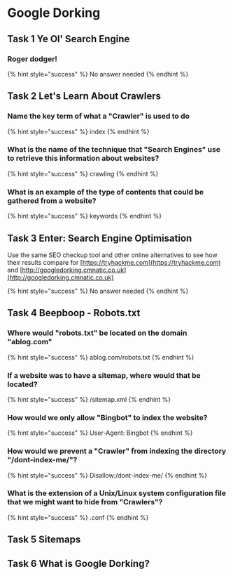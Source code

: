 # Google Dorking

## Task 1 Ye Ol' Search Engine

### Roger dodger!

{% hint style="success" %}
No answer needed
{% endhint %}

## Task 2 Let's Learn About Crawlers

### Name the key term of what a "Crawler" is used to do

{% hint style="success" %}
index
{% endhint %}

### What is the name of the technique that "Search Engines" use to retrieve this information about websites?

{% hint style="success" %}
crawling
{% endhint %}

### What is an example of the type of contents that could be gathered from a website?

{% hint style="success" %}
keywords
{% endhint %}

## Task 3 Enter: Search Engine Optimisation

Use the same SEO checkup tool and other online alternatives to see how their results compare for [https://tryhackme.com](https://tryhackme.com) and [http://googledorking.cmnatic.co.uk](http://googledorking.cmnatic.co.uk)

{% hint style="success" %}
No answer needed
{% endhint %}

## Task 4 Beepboop - Robots.txt

### Where would "robots.txt" be located on the domain "ablog.com"

{% hint style="success" %}
ablog.com/robots.txt
{% endhint %}

### If a website was to have a sitemap, where would that be located?

{% hint style="success" %}
/sitemap.xml
{% endhint %}

### How would we only allow "Bingbot" to index the website?

{% hint style="success" %}
User-Agent: Bingbot
{% endhint %}

### How would we prevent a "Crawler" from indexing the directory "/dont-index-me/"?

{% hint style="success" %}
Disallow:/dont-index-me/
{% endhint %}

### What is the extension of a Unix/Linux system configuration file that we might want to hide from "Crawlers"?

{% hint style="success" %}
.conf
{% endhint %}

## Task 5 Sitemaps

## Task 6 What is Google Dorking?

